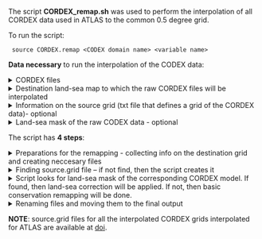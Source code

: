 The script **CORDEX_remap.sh** was used to perform the interpolation of all CORDEX data used in ATLAS to the common 0.5 degree grid. 

To run the script:
 	
     source CORDEX.remap <CODEX domain name> <variable name>

**Data necessary** to run the interpolation of the CODEX data:
     <details><summary>CORDEX files
     <details><summary>Destination land-sea map to which the raw CORDEX files will be interpolated
     <details><summary>Information on the source grid (txt file that defines a grid of the CORDEX data)- optional
     <details><summary>Land-sea mask of the raw CODEX data - optional

The script has **4 steps**:
     <details><summary>Preparations for the remapping - collecting info on the destination grid and creating neccesary files
     <details><summary>Finding source.grid file – if not find, then the script creates it 
     <details><summary>Script looks for land-sea mask of the corresponding CORDEX model. If found, then land-sea correction will be applied. If not, then basic conservation remapping will be done. 
     <details><summary>Renaming files and moving them to the final output

**NOTE**: source.grid files for all the interpolated CORDEX grids interpolated for ATLAS are available at [doi](10.5281/zenodo.5017703).

